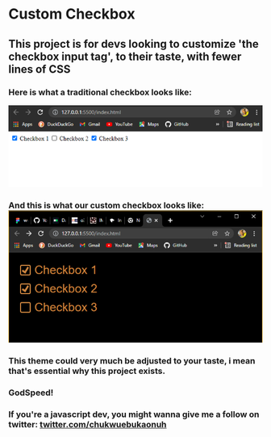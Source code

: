 # Custom Checkbox
## This project is for devs looking to customize 'the checkbox input tag', to their taste, with fewer lines of CSS

### Here is what a traditional checkbox looks like:
!["traditional checkbox"](./img/checkbox1.png "native checkboxes")

### And this is what our custom checkbox looks like: !["custom checkbox"](img/checkbox2.png "custom checkbox")

### This theme could  very much be adjusted to your taste, i mean that's essential why this project exists.
### GodSpeed!

### If you're a javascript dev, you might wanna give me a follow on twitter: [twitter.com/chukwuebukaonuh](https://www.twitter.com/chukwuebukaonuh)